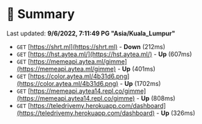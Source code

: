 # 📖 Summary
Last updated: **9/6/2022, 7:11:49 PG "Asia/Kuala_Lumpur"**

- `GET` [https://shrt.ml](https://shrt.ml) - **Down** (212ms)
- `GET` [https://hst.aytea.ml/](https://hst.aytea.ml/) - **Up** (607ms)
- `GET` [https://memeapi.aytea.ml/gimme](https://memeapi.aytea.ml/gimme) - **Up** (401ms)
- `GET` [https://color.aytea.ml/4b31d6.png](https://color.aytea.ml/4b31d6.png) - **Up** (1702ms)
- `GET` [https://memeapi.aytea14.repl.co/gimme](https://memeapi.aytea14.repl.co/gimme) - **Up** (808ms)
- `GET` [https://teledrivemy.herokuapp.com/dashboard](https://teledrivemy.herokuapp.com/dashboard) - **Up** (326ms)
